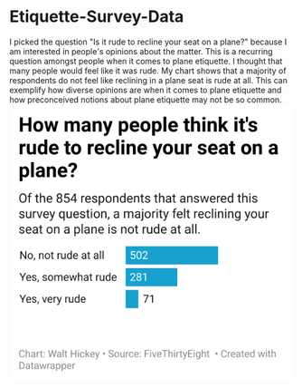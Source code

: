 # Etiquette-Survey-Data
I picked the question "Is it rude to recline your seat on a plane?" because I am interested in people's opinions about the matter. This is a recurring question amongst people when it comes to plane etiquette. I thought that many people would feel like it was rude. My chart shows that a majority of respondents do not feel like reclining in a plane seat is rude at all. This can exemplify how diverse opinions are when it comes to plane etiquette and how preconceived notions about plane etiquette may not be so common.
![This is a photo of the Data Wrapper Survey](DataWrapperSurvey.png)
